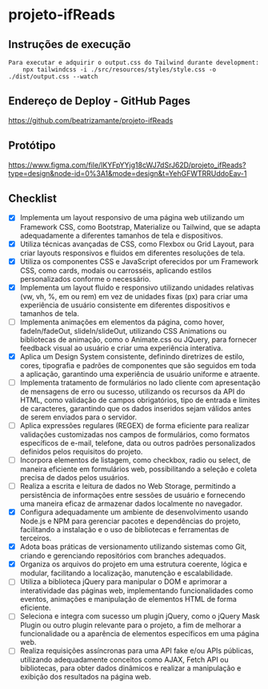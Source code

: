# projeto-ifReads

## Instruções de execução

    Para executar e adquirir o output.css do Tailwind durante development:
        npx tailwindcss -i ./src/resources/styles/style.css -o ./dist/output.css --watch

## Endereço de Deploy - GitHub Pages

https://github.com/beatrizamante/projeto-ifReads

## Protótipo

https://www.figma.com/file/lKYFpYYjg18cWJ7dSrJ62D/projeto_ifReads?type=design&node-id=0%3A1&mode=design&t=YehGFWTRRUddoEav-1

## Checklist

- [x] Implementa um layout responsivo de uma página web utilizando um Framework CSS, como Bootstrap, Materialize ou Tailwind, que se adapta adequadamente a diferentes tamanhos de tela e dispositivos.
- [x] Utiliza técnicas avançadas de CSS, como Flexbox ou Grid Layout, para criar layouts responsivos e fluidos em diferentes resoluções de tela.
- [x] Utiliza os componentes CSS e JavaScript oferecidos por um Framework CSS, como cards, modais ou carrosséis, aplicando estilos personalizados conforme o necessário.
- [x] Implementa um layout fluido e responsivo utilizando unidades relativas (vw, vh, %, em ou rem) em vez de unidades fixas (px) para criar uma experiência de usuário consistente em diferentes dispositivos e tamanhos de tela.
- [ ] Implementa animações em elementos da página, como hover, fadeIn/fadeOut, slideIn/slideOut, utilizando CSS Animations ou bibliotecas de animação, como o Animate.css ou JQuery, para fornecer feedback visual ao usuário e criar uma experiência interativa.
- [x] Aplica um Design System consistente, definindo diretrizes de estilo, cores, tipografia e padrões de componentes que são seguidos em toda a aplicação, garantindo uma experiência de usuário uniforme e atraente.
- [ ] Implementa tratamento de formulários no lado cliente com apresentação de mensagens de erro ou sucesso, utilizando os recursos da API do HTML, como validação de campos obrigatórios, tipo de entrada e limites de caracteres, garantindo que os dados inseridos sejam válidos antes de serem enviados para o servidor.
- [ ] Aplica expressões regulares (REGEX) de forma eficiente para realizar validações customizadas nos campos de formulários, como formatos específicos de e-mail, telefone, data ou outros padrões personalizados definidos pelos requisitos do projeto.
- [ ] Incorpora elementos de listagem, como checkbox, radio ou select, de maneira eficiente em formulários web, possibilitando a seleção e coleta precisa de dados pelos usuários.
- [ ] Realiza a escrita e leitura de dados no Web Storage, permitindo a persistência de informações entre sessões de usuário e fornecendo uma maneira eficaz de armazenar dados localmente no navegador.
- [x] Configura adequadamente um ambiente de desenvolvimento usando Node.js e NPM para gerenciar pacotes e dependências do projeto, facilitando a instalação e o uso de bibliotecas e ferramentas de terceiros.
- [x] Adota boas práticas de versionamento utilizando sistemas como Git, criando e gerenciando repositórios com branches adequados.
- [x] Organiza os arquivos do projeto em uma estrutura coerente, lógica e modular, facilitando a localização, manutenção e escalabilidade.
- [ ] Utiliza a biblioteca jQuery para manipular o DOM e aprimorar a interatividade das páginas web, implementando funcionalidades como eventos, animações e manipulação de elementos HTML de forma eficiente.
- [ ] Seleciona e integra com sucesso um plugin jQuery, como o jQuery Mask Plugin ou outro plugin relevante para o projeto, a fim de melhorar a funcionalidade ou a aparência de elementos específicos em uma página web.
- [ ] Realiza requisições assíncronas para uma API fake e/ou APIs públicas, utilizando adequadamente conceitos como AJAX, Fetch API ou bibliotecas, para obter dados dinâmicos e realizar a manipulação e exibição dos resultados na página web.

